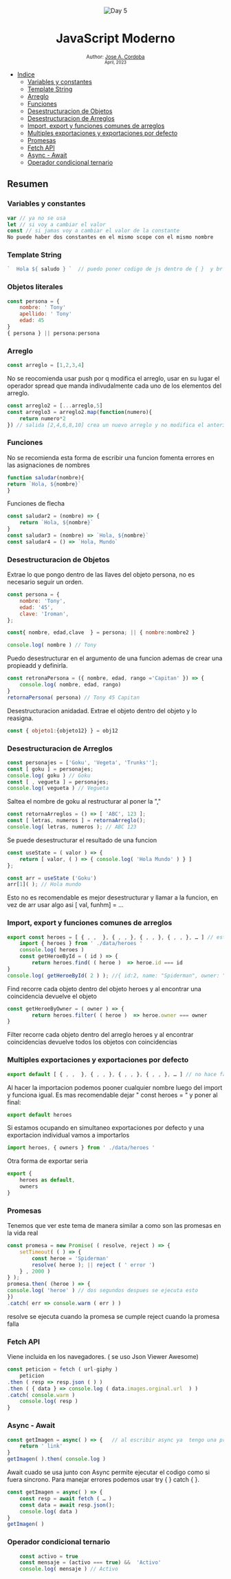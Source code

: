 <div align="center">

![Day 5](./images/banners/js.jpg)

  <h1> JavaScript Moderno </h1>
  

  <sub>Author:
  <a href="" target="_blank">Jose A. Cordoba</a><br>
  <small> April, 2023</small>
  </sub>
</div>

  - [Indice](##Variables_y_constantes)
    - [Variables y constantes](###Variables_y_constantes)
    - [Template String](#TemplateString)
    - [Arreglo](#Arreglo)
    - [Funciones](#Funciones)
    - [Desestructuracion de Objetos](#Desestructuracion_de_Objetos)
    - [Desestructuracion de Arreglos](#Desestructuracion_de_Arreglos)
    - [Import, export y funciones comunes de arreglos](#Import,_export_y_funciones_comunes_de_arreglos)
    - [Multiples exportaciones y exportaciones por defecto](#Multiples_exportaciones_y_exportaciones_por_defecto)
    - [Promesas](#Promesas)
    - [Fetch API](#Fetch_API)
    - [Async - Await](#Async_-_Await)
    - [Operador condicional ternario](#Operador_condicional_ternario)
  

##  Resumen
### Variables y constantes
```js
var // ya no se usa
let // si voy a cambiar el valor
const // si jamas voy a cambiar el valor de la constante
No puede haber dos constantes en el mismo scope con el mismo nombre
```

### Template String

```js
`  Hola ${ saludo } `  // puedo poner codigo de js dentro de { }  y br dentro de ``
```

### Objetos literales

```js
const persona = {
    nombre: ' Tony'
    apellido: ' Tony'
    edad: 45
}
{ persona } || persona:persona

```

### Arreglo

```js
const arreglo = [1,2,3,4]
```
No se reocomienda usar push por q modifica el arreglo, usar en su lugar el operador spread que manda indivudalmente cada uno de los elementos del arreglo.

```js
const arreglo2 = [...arreglo,5]
const arreglo3 = arreglo2.map(function(numero){
    return numero*2
}) // salida [2,4,6,8,10] crea un nuevo arreglo y no modifica el anterior

```

### Funciones
No se recomienda esta forma de escribir una funcion fomenta errores en las asignaciones de nombres

```js
function saludar(nombre){
return `Hola, ${nombre}`
}

```
Funciones de flecha

```js
const saludar2 = (nombre) => {
    return `Hola, ${nombre}`
}
const saludar3 = (nombre) => `Hola, ${nombre}`
const saludar4 = () => `Hola, Mundo`

```

### Desestructuracion de Objetos
Extrae lo que pongo dentro de las llaves del objeto persona, no es necesario seguir un orden.

```js
const persona = {
    nombre: 'Tony',
    edad: '45',
    clave: 'Iroman',
};

const{ nombre, edad,clave  } = persona; || { nombre:nombre2 }

console.log( nombre ) // Tony

```
Puedo desestructurar en el argumento de una funcion ademas de crear una propieadd y definirla.

```js
const retronaPersona = ({ nombre, edad, rango ='Capitan' }) => {
    console.log( nombre, edad, rango)
}
retornaPersona( persona) // Tony 45 Capitan
```
Desestructuracion anidadad. Extrae el objeto dentro del objeto y lo reasigna.

```js
const { objeto1:{objeto12} } = obj12 
```


### Desestructuracion de Arreglos

```js
const personajes = ['Goku', 'Vegeta', 'Trunks''];
const [ goku ] = personajes;
console.log( goku ) // Goku
const [ , vegueta ] = personajes;
console.log( vegueta ) // Vegueta
```
Saltea el nombre de goku al restructurar al poner la ","

```js
const retornaArreglos = () => [ 'ABC', 123 ];
const [ letras, numeros ] = retornaArreglo();
console.log( letras, numeros ); // ABC 123

```
Se puede desestructurar el resultado de una funcion
```js
const useState = ( valor ) => {
	return [ valor, ( ) => { console.log( 'Hola Mundo' ) } ]
};

const arr = useState ('Goku')
arr[1]( ); // Hola mundo

```
Esto no es recomendable es mejor desestructurar y llamar a la funcion, en vez de arr usar algo asi [ val, funhm] = …

### Import, export y funciones comunes de arreglos

```js
export const heroes = [ { , ,  }, { , , }, { , , }, { , , }, … ] // esto esta en otro archivo 
	import { heroes } from ' ./data/heroes '
	console.log( heroes )
	const getHeroeById = ( id ) => {
		return heroes.find( ( heroe )  => heroe.id === id
}
console.log( getHeroeById( 2 ) ); //{ id:2, name: "Spiderman", owner: "Marvel" }
```
Find recorre cada objeto dentro del objeto heroes y al encontrar una coincidencia devuelve el objeto
```js
const getHeroeByOwner = ( owner ) => {
		return heroes.filter( ( heroe )  => heroe.owner === owner
}

```
Filter recorre cada objeto dentro del arreglo heroes y al encontrar coincidencias devuelve todos los objetos con coincidencias
### Multiples exportaciones y exportaciones por defecto

```js
export default [ { , ,  }, { , , }, { , , }, { , , }, … ] // no hace falta " const heroes = "
```
Al hacer la importacion podemos pooner cualquier nombre luego del import y funciona igual. Es mas recomendable dejar " const heroes = " y poner al final:

```js
export default heroes
```
Si estamos ocupando en simultaneo exportaciones por defecto y una exportacion individual vamos a importarlos

```js
import heroes, { owners } from ' ./data/heroes '
```
Otra forma de exportar seria
```js
export { 
    heroes as default,
    owners
}

```

### Promesas
Tenemos que ver este tema de manera similar a como son las promesas en la vida real

```js
const promesa = new Promise( ( resolve, reject ) => {
	setTimeout( ( ) => {
		const heroe = 'Spiderman'
		resolve( heroe ); || reject ( ' error ')
	} , 2000 )
} );
promesa.then( (heroe ) => {
console.log( 'heroe' ) // dos segundos despues se ejecuta esto
})
.catch( err => console.warm ( err ) )
```
resolve se ejecuta cuando la promesa se cumple 
reject cuando la promesa falla


### Fetch API
Viene incluida en los navegadores. ( se uso Json Viewer Awesome)

```js
const peticion = fetch ( url-giphy )
	peticion
.then ( resp => resp.json ( ) )
.then ( { data } => console.log ( data.images.orginal.url  ) ) 
.catch( console.warm )
	console.log( resp )
}

```

### Async - Await

```js
const getImagen = async( ) => {   // al escribir async ya  tengo una promesa
	return ' link'
}
getImagen( ).then( console.log )
```
Await cuado se usa junto con Async permite ejecutar el codigo como si fuera sincrono. Para manejar errores podemos usar try { } catch { }. 

```js
const getImagen = async( ) => {   
	const resp = await fetch ( … )
	const data = await resp.json();
	console.log( data )
}
getImagen( )

```

### Operador condicional ternario

```js
	const activo = true
	const mensaje = (activo === true) &&  'Activo'
	console.log( mensaje ) // Activo

```
